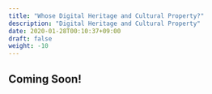 ```yaml
---
title: "Whose Digital Heritage and Cultural Property?"
description: "Digital Heritage and Cultural Property"
date: 2020-01-28T00:10:37+09:00
draft: false
weight: -10
---
```


## Coming Soon!
